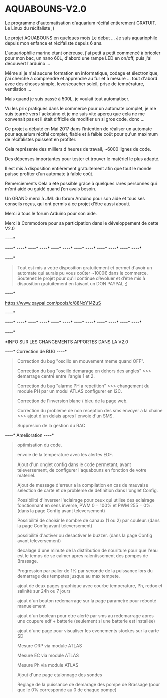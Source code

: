 # AQUABOUNS-V2.0
Le programme d'automatisation d'aquarium récifal entierement GRATUIT.
Le Linux du récifaliste ;)

Le projet AQUABOUNS en quelques mots
Le début ... Je suis aquariophile depuis mon enfance et récifaliste depuis 6 ans.

L'aquariophilie marine étant onéreuse, j'ai petit a petit commencé à bricoler pour mon bac, un nano 60L, d'abord une rampe LED en on/off, puis j'ai découvert l'arduino ...

Même si je n'ai aucune formation en informatique, codage et électronique, j'ai cherché à comprendre et apprendre au fur et à mesure ...  tout d'abord avec des choses simple, lever/coucher soleil, prise de température, ventilation ...

Mais quand je suis passé à 500L, je voulait tout automatiser.

Vu les prix pratiqués dans le commerce pour un automate complet, je me suis tourné vers l'ackduino et je me suis vite aperçu que cela ne me convenait pas et il était difficile de modifier un si gros code, donc ...

Ce projet a débuté en Mai 2017 dans l'intention de réaliser un automate pour aquarium récifal complet, fiable et à faible coût pour qu'un maximum de récifalistes puissent en profiter.

Cela représente des milliers d'heures de travail, ~6000 lignes de code. 

Des dépenses importantes pour tester et trouver le matériel le plus adapté.

Il est mis à disposition entièrement gratuitement afin que tout le monde puisse profiter d’un automate à faible coût.

Remerciements 
Cela a été possible grâce à quelques rares personnes qui m’ont aidé ou guidé quand j’en avais besoin.

Un GRAND merci à JML du forum Arduino pour son aide et tous ses conseils reçus, qui ont permis à ce projet d’être aussi abouti.

Merci à tous le forum Arduino pour son aide.

Merci à Commodore pour sa participation dans le développement de cette V2.0

 *-*-*-*-*
 
 *-*-*-*-* *-*-*-*-* *-*-*-*-* *-*-*-*-* *-*-*-*-* *-*-*-*-* *-*-*-*-* *-*-*-*-* *-*-*-*-* *-*-*-*-* *-*-*-*-* *-*-*-*-*
 
 *-*-*-*-*
 
> Tout est mis a votre disposition gratuitement et permet d'avoir un automate qui aurais pu vous coûter ~1000€ dans le commerce.
Soutenez le projet pour qu'il continue d’évoluer et d’être mis à disposition gratuitement en faisant un DON PAYPAL ;)

 *-*-*-*-*
 
 https://www.paypal.com/pools/c/88NxY14ZuS
 
 *-*-*-*-*
 
 *-*-*-*-* *-*-*-*-* *-*-*-*-* *-*-*-*-* *-*-*-*-* *-*-*-*-* *-*-*-*-* *-*-*-*-* *-*-*-*-* *-*-*-*-* *-*-*-*-* *-*-*-*-*
 
 *-*-*-*-*
 
*INFO SUR LES CHANGEMENTS APPORTES DANS LA V2.0

*-*-*-*-* Correction de BUG *-*-*-*-*

> Correction du bug "oscillo en mouvement meme quand OFF".
> 
> Correction du bug "oscillo demarage en dehors des angles" >>> demarrage centré entre l'angle 1 et 2.
> 
> Correction du bug "alarme PH a repetition" >>> changement du module PH  par un modul ATLAS configurer en I2C.
> 
> Correction de l'inversion blanc / bleu de la page web.
> 
> Correction du probleme de non reception des sms envoyer a la chaine >>> ajout d'un delais apres l'envoie d'un SMS.
> 
> Suppresion de la gestion du RAC


*-*-*-*-* Amelioration *-*-*-*-*
> optimisation du code.
> 
> envoie de la temperature avec les alertes EDF.
> 
> Ajout d'un onglet config dans le code permetant, avant televersement, de configurer l'aquabouns en fonction de votre materiel.
> 
> Ajout de message d'erreur a la compilation en cas de mauvaise selection de carte et de probleme de definition dans l'onglet Config.
> 
> Possibilité d'inverser l'eclairage pour ceux qui utilise des eclairage fonctionnant en sens inverse, PWM 0 = 100% et PWM 255 = 0%. (dans la page Config avant televersement)
> 
> Possibilité de choisir le nombre de canaux (1 ou 2) par couleur. (dans la page Config avant televersement)
> 
> possibilité d'activer ou desactiver le buzzer. (dans la page Config avant televersement)
> 
> decalage d'une minute de la distribution de nouriture pour que l'eau est le temps de se calmer apres ralentissement des pompes de Brassage.
> 
> Progression par palier de 1% par seconde de la puissance lors du demarrage des tempetes jusque au max tempete.
> 
> ajout de deux pages graphique avec courbe temperature, Ph, redox et salinité sur 24h ou 7 jours
> 
> ajout d'un bouton redemarrage sur la page parametre pour rebooté manuelement
> 
> ajout d'un boolean pour etre alerté par sms au redemarrage apres une coupure edf + batterie (seulement si une batterie est installée)
> 
> ajout d'une page pour visualiser les evenements stockés sur la carte SD
> 
> Mesure ORP via module ATLAS
> 
> Mesure EC via module ATLAS
> 
> Mesure Ph via module ATLAS
> 
> Ajout d'une page etalonnage des sondes
> 
> Reglage de la puissance de demarage des pompe de Brassage (pour que le 0% corresponde au 0 de chaque pompe)
